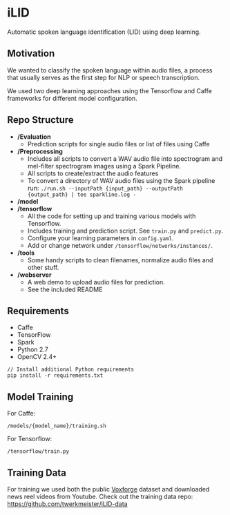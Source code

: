 # iLID
Automatic spoken language identification (LID) using deep learning.

## Motivation
We wanted to classify the spoken language within audio files, a process that usually serves as the first step for NLP or speech transcription.

We used two deep learning approaches using the Tensorflow and Caffe frameworks for different model configuration.

## Repo Structure

- **/Evaluation**
  - Prediction scripts for single audio files or list of files using Caffe
- **/Preprocessing**
  - Includes all scripts to convert a WAV audio file into spectrogram and mel-filter spectrogram images using a Spark Pipeline.
  - All scripts to create/extract the audio features
  - To convert a directory of WAV audio files using the Spark pipeline run: `./run.sh --inputPath {input_path} --outputPath {output_path} | tee sparkline.log -`
- **/model**
- **/tensorflow**
  - All the code for setting up and training various models with Tensorflow.
  - Includes training and prediction script. See `train.py` and `predict.py`.
  - Configure your learning parameters in `config.yaml`.
  - Add or change network under `/tensorflow/networks/instances/`.
- **/tools**
  - Some handy scripts to clean filenames, normalize audio files and other stuff.
- **/webserver**
  - A web demo to upload audio files for prediction.
  - See the included README
  

## Requirements
- Caffe 
- TensorFlow
- Spark
- Python 2.7
- OpenCV 2.4+

```
// Install additional Python requirements
pip install -r requirements.txt
```

## Model Training

For Caffe:
```
/models/{model_name}/training.sh
```

For Tensorflow:
```
/tensorflow/train.py
```

## Training Data
For training we used both the public [Voxforge](http://www.voxforge.org/) dataset and downloaded news reel videos from Youtube. Check out the training data repo: https://github.com/twerkmeister/iLID-data


